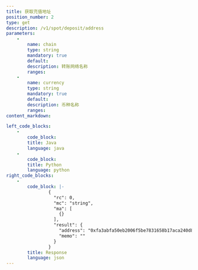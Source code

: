 ```yaml
---
title: 获取充值地址
position_number: 2
type: get
description: /v1/spot/deposit/address
parameters:
    -
        name: chain
        type: string
        mandatory: true
        default:
        description: 转账网络名称
        ranges:
    -
        name: currency
        type: string
        mandatory: true
        default:
        description: 币种名称
        ranges:
content_markdown: 

left_code_blocks:
    -
        code_block:
        title: Java
        language: java
    -
        code_block:
        title: Python
        language: python
right_code_blocks:
    -
        code_block: |-
                {
                  "rc": 0,
                  "mc": "string",
                  "ma": [
                    {}
                  ],
                  "result": {
                    "address": "0xfa3abfa50eb2006f5be7831658b17aca240d8526",     //钱包地址
                    "memo": ""
                  }
                }
        title: Response
        language: json
---
```

